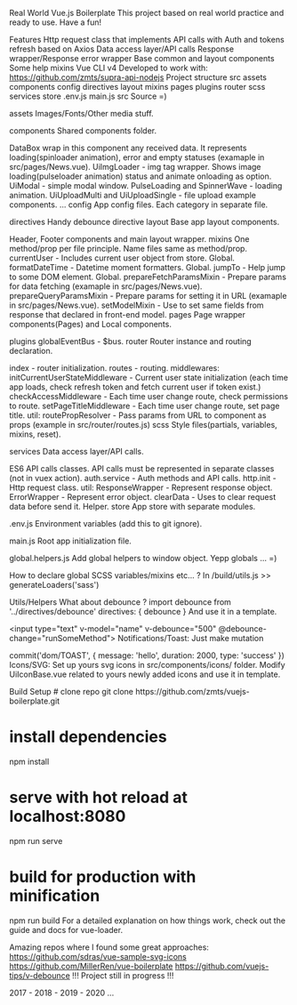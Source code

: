 Real World Vue.js Boilerplate
This project based on real world practice and ready to use. Have a fun!

Features
Http request class that implements API calls with Auth and tokens refresh based on Axios
Data access layer/API calls
Response wrapper/Response error wrapper
Base common and layout components
Some help mixins
Vue CLI v4
Developed to work with: https://github.com/zmts/supra-api-nodejs
Project structure
src
assets
components
config
directives
layout
mixins
pages
plugins
router
scss
services
store
.env.js
main.js
src
Source =)

assets
Images/Fonts/Other media stuff.

components
Shared components folder.

DataBox wrap in this component any received data. It represents loading(spinloader animation), error and empty statuses (examaple in src/pages/News.vue).
UiImgLoader - img tag wrapper. Shows image loading(pulseloader animation) status and animate onloading as option.
UiModal - simple modal window.
PulseLoading and SpinnerWave - loading animation.
UiUploadMulti and UiUploadSingle - file upload example components.
...
config
App config files. Each category in separate file.

directives
Handy debounce directive
layout
Base app layout components.

Header, Footer components and main layout wrapper.
mixins
One method/prop per file principle.
Name files same as method/prop.
currentUser - Includes current user object from store. Global.
formatDateTime - Datetime moment formatters. Global.
jumpTo - Help jump to some DOM element. Global.
prepareFetchParamsMixin - Prepare params for data fetching (examaple in src/pages/News.vue).
prepareQueryParamsMixin - Prepare params for setting it in URL (examaple in src/pages/News.vue).
setModelMixin - Use to set same fields from response that declared in front-end model.
pages
Page wrapper components(Pages) and Local components.

plugins
globalEventBus - $bus.
router
Router instance and routing declaration.

index - router initialization.
routes - routing.
middlewares:
initCurrentUserStateMiddleware - Current user state initialization (each time app loads, check refresh token and fetch current user if token exist.)
checkAccessMiddleware - Each time user change route, check permissions to route.
setPageTitleMiddleware - Each time user change route, set page title.
util:
routePropResolver - Pass params from URL to component as props (example in src/router/routes.js)
scss
Style files(partials, variables, mixins, reset).

services
Data access layer/API calls.

ES6 API calls classes.
API calls must be represented in separate classes (not in vuex action).
auth.service - Auth methods and API calls.
http.init - Http request class.
util:
ResponseWrapper - Represent response object.
ErrorWrapper - Represent error object.
clearData - Uses to clear request data before send it. Helper.
store
App store with separate modules.

.env.js
Environment variables (add this to git ignore).

main.js
Root app initialization file.

global.helpers.js
Add global helpers to window object. Yepp globals ... =)

How to declare global SCSS variables/mixins etc... ?
In /build/utils.js >> generateLoaders('sass')

Utils/Helpers
What about debounce ?
import debounce from '../directives/debounce'
directives: {
  debounce
}
And use it in a template.

<input type="text" v-model="name" v-debounce="500" @debounce-change="runSomeMethod">
Notifications/Toast:
Just make mutation

commit('dom/TOAST', { message: 'hello', duration: 2000, type: 'success' })
Icons/SVG:
Set up yours svg icons in src/components/icons/ folder. Modify UiIconBase.vue related to yours newly added icons and use it in template.

<UiIconBase size="40" color="yellow" icon="write"/>
Build Setup
# clone repo
git clone https://github.com/zmts/vuejs-boilerplate.git

# install dependencies
npm install

# serve with hot reload at localhost:8080
npm run serve

# build for production with minification
npm run build
For a detailed explanation on how things work, check out the guide and docs for vue-loader.

Amazing repos where I found some great approaches:
https://github.com/sdras/vue-sample-svg-icons
https://github.com/MillerRen/vue-boilerplate
https://github.com/vuejs-tips/v-debounce
!!! Project still in progress !!!

2017 - 2018 - 2019 - 2020 ...